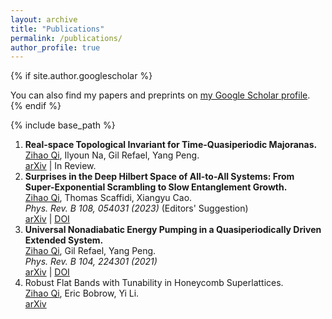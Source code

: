 ```yaml
---
layout: archive
title: "Publications"
permalink: /publications/
author_profile: true
---
```


{% if site.author.googlescholar %}
  <div class="wordwrap">You can also find my papers and preprints on <a href="{{site.author.googlescholar}}">my Google Scholar profile</a>.</div>
{% endif %}

{% include base_path %}

1. **Real-space Topological Invariant for Time-Quasiperiodic Majoranas.** <br>
   <ins>Zihao Qi</ins>, Ilyoun Na, Gil Refael, Yang Peng. <br>
   [arXiv](https://arxiv.org/abs/2404.13129) | In Review.
2. **Surprises in the Deep Hilbert Space of All-to-All Systems: From Super-Exponential Scrambling to Slow Entanglement Growth.** <br>
   <ins>Zihao Qi</ins>, Thomas Scaffidi, Xiangyu Cao. <br>
   _Phys. Rev. B 108, 054031 (2023)_ (Editors' Suggestion) <br>
  [arXiv](https://arxiv.org/abs/2304.11138) | [DOI](https://journals.aps.org/prb/abstract/10.1103/PhysRevB.108.054301)
3. **Universal Nonadiabatic Energy Pumping in a Quasiperiodically Driven Extended System.** <br>
  <ins>Zihao Qi</ins>, Gil Refael, Yang Peng. <br>
  _Phys. Rev. B 104, 224301 (2021)_ <br>
  [arXiv](https://arxiv.org/abs/2110.07757) | [DOI](https://journals.aps.org/prb/abstract/10.1103/PhysRevB.104.224301)  
4. Robust Flat Bands with Tunability in Honeycomb Superlattices. <br>
   <ins>Zihao Qi</ins>, Eric Bobrow, Yi Li. <br>
  [arXiv](https://arxiv.org/abs/2012.07806)
